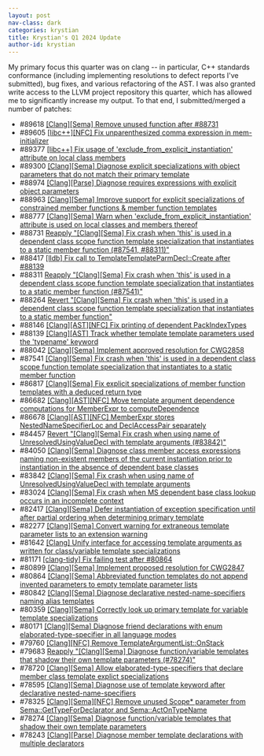 ```yaml
---
layout: post
nav-class: dark
categories: krystian
title: Krystian's Q1 2024 Update
author-id: krystian
---
```


My primary focus this quarter was on clang -- in particular, C++ standards conformance (including implementing resolutions to defect reports I've submitted), bug fixes, and various refactoring of the AST. I was also granted write access to the LLVM project repository this quarter, which has allowed me to significantly increase my output. To that end, I submitted/merged a number of patches:

- #89618 [[Clang][Sema] Remove unused function after #88731](https://github.com/llvm/llvm-project/pull/89618)
- #89605 [[libc++][NFC] Fix unparenthesized comma expression in mem-initializer](https://github.com/llvm/llvm-project/pull/89605)
- #89377 [[libc++] Fix usage of 'exclude_from_explicit_instantiation' attribute on local class members](https://github.com/llvm/llvm-project/pull/89377)
- #89300 [[Clang][Sema] Diagnose explicit specializations with object parameters that do not match their primary template](https://github.com/llvm/llvm-project/pull/89300)
- #88974 [[Clang][Parse] Diagnose requires expressions with explicit object parameters](https://github.com/llvm/llvm-project/pull/88974)
- #88963 [[Clang][Sema] Improve support for explicit specializations of constrained member functions & member function templates](https://github.com/llvm/llvm-project/pull/88963)
- #88777 [[Clang][Sema] Warn when 'exclude_from_explicit_instantiation' attribute is used on local classes and members thereof](https://github.com/llvm/llvm-project/pull/88777)
- #88731 [Reapply "[Clang][Sema] Fix crash when 'this' is used in a dependent class scope function template specialization that instantiates to a static member function (#87541, #88311)"](https://github.com/llvm/llvm-project/pull/88731)
- #88417 [[lldb] Fix call to TemplateTemplateParmDecl::Create after #88139](https://github.com/llvm/llvm-project/pull/88417)
- #88311 [Reapply "[Clang][Sema] Fix crash when 'this' is used in a dependent class scope function template specialization that instantiates to a static member function (#87541)"](https://github.com/llvm/llvm-project/pull/88311)
- #88264 [Revert "[Clang][Sema] Fix crash when 'this' is used in a dependent class scope function template specialization that instantiates to a static member function"](https://github.com/llvm/llvm-project/pull/88264)
- #88146 [[Clang][AST][NFC] Fix printing of dependent PackIndexTypes](https://github.com/llvm/llvm-project/pull/88146)
- #88139 [[Clang][AST] Track whether template template parameters used the 'typename' keyword](https://github.com/llvm/llvm-project/pull/88139)
- #88042 [[Clang][Sema] Implement approved resolution for CWG2858](https://github.com/llvm/llvm-project/pull/88042)
- #87541 [[Clang][Sema] Fix crash when 'this' is used in a dependent class scope function template specialization that instantiates to a static member function](https://github.com/llvm/llvm-project/pull/87541)
- #86817 [[Clang][Sema] Fix explicit specializations of member function templates with a deduced return type](https://github.com/llvm/llvm-project/pull/86817)
- #86682 [[Clang][AST][NFC] Move template argument dependence computations for MemberExpr to computeDependence](https://github.com/llvm/llvm-project/pull/86682)
- #86678 [[Clang][AST][NFC] MemberExpr stores NestedNameSpecifierLoc and DeclAccessPair separately](https://github.com/llvm/llvm-project/pull/86678)
- #84457 [Revert "[Clang][Sema] Fix crash when using name of UnresolvedUsingValueDecl with template arguments (#83842)"](https://github.com/llvm/llvm-project/pull/84457)
- #84050 [[Clang][Sema] Diagnose class member access expressions naming non-existent members of the current instantiation prior to instantiation in the absence of dependent base classes](https://github.com/llvm/llvm-project/pull/84050)
- #83842 [[Clang][Sema] Fix crash when using name of UnresolvedUsingValueDecl with template arguments](https://github.com/llvm/llvm-project/pull/83842)
- #83024 [[Clang][Sema] Fix crash when MS dependent base class lookup occurs in an incomplete context](https://github.com/llvm/llvm-project/pull/83024)
- #82417 [[Clang][Sema] Defer instantiation of exception specification until after partial ordering when determining primary template](https://github.com/llvm/llvm-project/pull/82417)
- #82277 [[Clang][Sema] Convert warning for extraneous template parameter lists to an extension warning](https://github.com/llvm/llvm-project/pull/82277)
- #81642 [[Clang] Unify interface for accessing template arguments as written for class/variable template specializations](https://github.com/llvm/llvm-project/pull/81642)
- #81171 [[clang-tidy] Fix failing test after #80864](https://github.com/llvm/llvm-project/pull/81171)
- #80899 [[Clang][Sema] Implement proposed resolution for CWG2847](https://github.com/llvm/llvm-project/pull/80899)
- #80864 [[Clang][Sema] Abbreviated function templates do not append invented parameters to empty template parameter lists](https://github.com/llvm/llvm-project/pull/80864)
- #80842 [[Clang][Sema] Diagnose declarative nested-name-specifiers naming alias templates](https://github.com/llvm/llvm-project/pull/80842)
- #80359 [[Clang][Sema] Correctly look up primary template for variable template specializations](https://github.com/llvm/llvm-project/pull/80359)
- #80171 [[Clang][Sema] Diagnose friend declarations with enum elaborated-type-specifier in all language modes](https://github.com/llvm/llvm-project/pull/80171)
- #79760 [[Clang][NFC] Remove TemplateArgumentList::OnStack](https://github.com/llvm/llvm-project/pull/79760)
- #79683 [Reapply "[Clang][Sema] Diagnose function/variable templates that shadow their own template parameters (#78274)"](https://github.com/llvm/llvm-project/pull/79683)
- #78720 [[Clang][Sema] Allow elaborated-type-specifiers that declare member class template explict specializations](https://github.com/llvm/llvm-project/pull/78720)
- #78595 [[Clang][Sema] Diagnose use of template keyword after declarative nested-name-specifiers](https://github.com/llvm/llvm-project/pull/78595)
- #78325 [[Clang][Sema][NFC] Remove unused Scope* parameter from Sema::GetTypeForDeclarator and Sema::ActOnTypeName](https://github.com/llvm/llvm-project/pull/78325)
- #78274 [[Clang][Sema] Diagnose function/variable templates that shadow their own template parameters](https://github.com/llvm/llvm-project/pull/78274)
- #78243 [[Clang][Parse] Diagnose member template declarations with multiple declarators](https://github.com/llvm/llvm-project/pull/78243)
